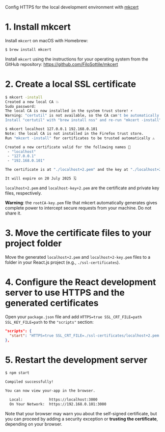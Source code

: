 Config HTTPS for the local development environment with [mkcert](https://github.com/FiloSottile/mkcert)

# 1. Install mkcert

Install `mkcert` on macOS with Homebrew:

```bash
$ brew install mkcert
```

Install `mkcert` using the instructions for your operating system from the GitHub repository: https://github.com/FiloSottile/mkcert

# 2. Create a local SSL certificate

```bash
$ mkcert -install
Created a new local CA 💥
Sudo password:
The local CA is now installed in the system trust store! ⚡️
Warning: "certutil" is not available, so the CA can't be automatically installed in Firefox! ⚠️
Install "certutil" with "brew install nss" and re-run "mkcert -install" 👈
```

```bash
$ mkcert localhost 127.0.0.1 192.168.0.101
Note: the local CA is not installed in the Firefox trust store.
Run "mkcert -install" for certificates to be trusted automatically ⚠️

Created a new certificate valid for the following names 📜
 - "localhost"
 - "127.0.0.1"
 - "192.168.0.101"

The certificate is at "./localhost+2.pem" and the key at "./localhost+2-key.pem" ✅

It will expire on 20 July 2025 🗓

```

`localhost+2.pem` and `localhost-key+2.pem` are the certificate and private key files, respectively.

**Warning**: the `rootCA-key.pem` file that mkcert automatically generates gives complete power to intercept secure requests from your machine. Do not share it.

# 3. Move the  certificate files to your project folder

Move the generated `localhost+2.pem` and `localhost+2-key.pem` files to a folder in your React.js project (e.g., `./ssl-certificates`).

# 4. Configure the React development server to use HTTPS and the generated certificates

Open your `package.json` file and add `HTTPS=true SSL_CRT_FILE=path SSL_KEY_FILE=path` to the `"scripts"` section:

```json
"scripts": {
  "start": "HTTPS=true SSL_CRT_FILE=./ssl-certificates/localhost+2.pem SSL_KEY_FILE=./ssl-certificates/localhost+2-key.pem react-scripts start",
},
```

# 5. Restart the development server

```bash
$ npm start

Compiled successfully!

You can now view your-app in the browser.

  Local:            https://localhost:3000
  On Your Network:  https://192.168.0.101:3000
```

Note that your browser may warn you about the self-signed certificate, but you can proceed by adding a security exception or **trusting the certificate**, depending on your browser.